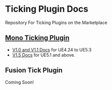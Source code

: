 # Ticking Plugin Docs
Repository For Ticking Plugins on the Marketplace

## [Mono Ticking Plugin](https://www.unrealengine.com/marketplace/en-US/product/mono-ticking-plugin)  

- [V1.0 and V1.1 Docs](https://github.com/FunderburkM/TickingPluginDocs/tree/MonoTick-1.1) for UE4.24 to UE5.3
- [V1.5 Docs](https://github.com/FunderburkM/TickingPluginDocs/tree/MonoTick-1.5) for UE5.1 and above.  

## Fusion Tick Plugin  

Coming Soon!  


